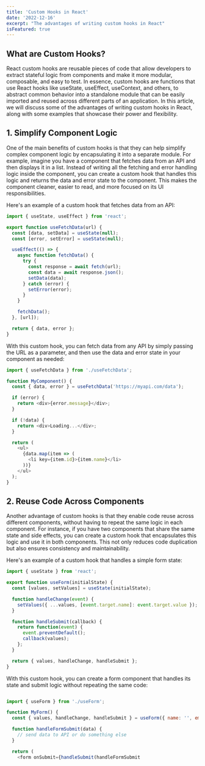 ```yaml
---
title: 'Custom Hooks in React'
date: '2022-12-16'
excerpt: "The advantages of writing custom hooks in React"
isFeatured: true
---
```

## What are Custom Hooks?

React custom hooks are reusable pieces of code that allow developers to extract stateful logic from components and make it more modular, composable, and easy to test. In essence, custom hooks are functions that use React hooks like useState, useEffect, useContext, and others, to abstract common behavior into a standalone module that can be easily imported and reused across different parts of an application. In this article, we will discuss some of the advantages of writing custom hooks in React, along with some examples that showcase their power and flexibility.

## 1. Simplify Component Logic

One of the main benefits of custom hooks is that they can help simplify complex component logic by encapsulating it into a separate module. For example, imagine you have a component that fetches data from an API and then displays it in a list. Instead of writing all the fetching and error handling logic inside the component, you can create a custom hook that handles this logic and returns the data and error state to the component. This makes the component cleaner, easier to read, and more focused on its UI responsibilities.

Here's an example of a custom hook that fetches data from an API:

```js
import { useState, useEffect } from 'react';

export function useFetchData(url) {
  const [data, setData] = useState(null);
  const [error, setError] = useState(null);

  useEffect(() => {
    async function fetchData() {
      try {
        const response = await fetch(url);
        const data = await response.json();
        setData(data);
      } catch (error) {
        setError(error);
      }
    }

    fetchData();
  }, [url]);

  return { data, error };
}
```

With this custom hook, you can fetch data from any API by simply passing the URL as a parameter, and then use the data and error state in your component as needed:

```js
import { useFetchData } from './useFetchData';

function MyComponent() {
  const { data, error } = useFetchData('https://myapi.com/data');

  if (error) {
    return <div>{error.message}</div>;
  }

  if (!data) {
    return <div>Loading...</div>;
  }

  return (
    <ul>
      {data.map(item => (
        <li key={item.id}>{item.name}</li>
      ))}
    </ul>
  );
}
```

## 2. Reuse Code Across Components

Another advantage of custom hooks is that they enable code reuse across different components, without having to repeat the same logic in each component. For instance, if you have two components that share the same state and side effects, you can create a custom hook that encapsulates this logic and use it in both components. This not only reduces code duplication but also ensures consistency and maintainability.

Here's an example of a custom hook that handles a simple form state:

```js
import { useState } from 'react';

export function useForm(initialState) {
  const [values, setValues] = useState(initialState);

  function handleChange(event) {
    setValues({ ...values, [event.target.name]: event.target.value });
  }

  function handleSubmit(callback) {
    return function(event) {
      event.preventDefault();
      callback(values);
    };
  }

  return { values, handleChange, handleSubmit };
}
```

With this custom hook, you can create a form component that handles its state and submit logic without repeating the same code:

```js

import { useForm } from './useForm';

function MyForm() {
  const { values, handleChange, handleSubmit } = useForm({ name: '', email: '' });

  function handleFormSubmit(data) {
    // send data to API or do something else
  }

  return (
    <form onSubmit={handleSubmit(handleFormSubmit
```
